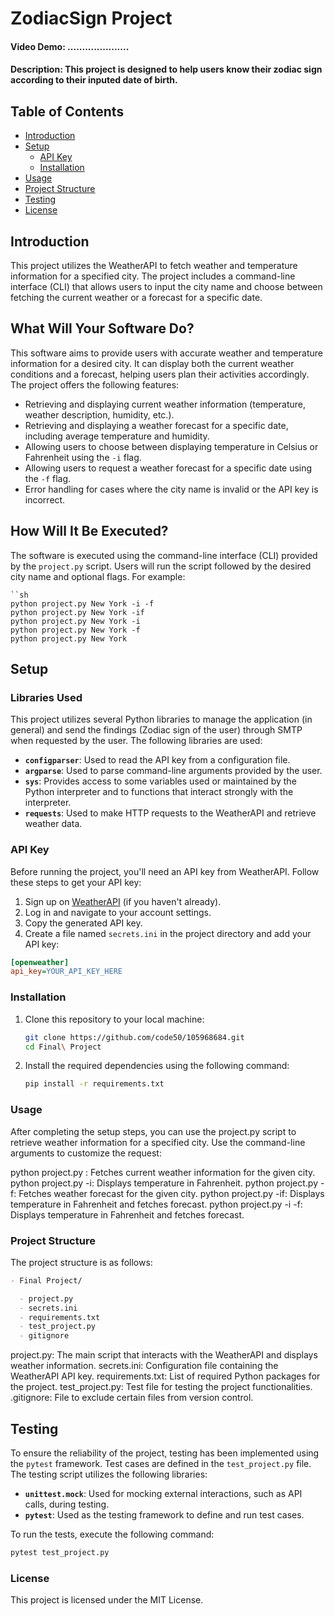 # ZodiacSign Project

#### Video Demo: .....................

#### Description: This project is designed to help users know their zodiac sign according to their inputed date of birth.

## Table of Contents

- [Introduction](#introduction)
- [Setup](#setup)
  - [API Key](#api-key)
  - [Installation](#installation)
- [Usage](#usage)
- [Project Structure](#project-structure)
- [Testing](#testing)
- [License](#license)

## Introduction

This project utilizes the WeatherAPI to fetch weather and temperature information for a specified city. The project includes a command-line interface (CLI) that allows users to input the city name and choose between fetching the current weather or a forecast for a specific date.

## What Will Your Software Do?

This software aims to provide users with accurate weather and temperature information for a desired city. It can display both the current weather conditions and a forecast, helping users plan their activities accordingly. The project offers the following features:

- Retrieving and displaying current weather information (temperature, weather description, humidity, etc.).
- Retrieving and displaying a weather forecast for a specific date, including average temperature and humidity.
- Allowing users to choose between displaying temperature in Celsius or Fahrenheit using the `-i` flag.
- Allowing users to request a weather forecast for a specific date using the `-f` flag.
- Error handling for cases where the city name is invalid or the API key is incorrect.

## How Will It Be Executed?

The software is executed using the command-line interface (CLI) provided by the `project.py` script. Users will run the script followed by the desired city name and optional flags. For example:

    ``sh
    python project.py New York -i -f
    python project.py New York -if
    python project.py New York -i
    python project.py New York -f
    python project.py New York

## Setup

### Libraries Used

This project utilizes several Python libraries to manage the application (in general) and send the findings (Zodiac sign of the user) through SMTP when requested by the user. 
The following libraries are used:

- **`configparser`**: Used to read the API key from a configuration file.
- **`argparse`**: Used to parse command-line arguments provided by the user.
- **`sys`**: Provides access to some variables used or maintained by the Python interpreter and to functions that interact strongly with the interpreter.
- **`requests`**: Used to make HTTP requests to the WeatherAPI and retrieve weather data.

### API Key

Before running the project, you'll need an API key from WeatherAPI. Follow these steps to get your API key:

1. Sign up on [WeatherAPI](https://www.weatherapi.com/signup.aspx) (if you haven't already).
2. Log in and navigate to your account settings.
3. Copy the generated API key.
4. Create a file named `secrets.ini` in the project directory and add your API key:

```ini
[openweather]
api_key=YOUR_API_KEY_HERE
```

### Installation

1. Clone this repository to your local machine:

   ```sh
   git clone https://github.com/code50/105968684.git
   cd Final\ Project
   ```

2. Install the required dependencies using the following command:

   ```bash
   pip install -r requirements.txt
   ```

### Usage

After completing the setup steps, you can use the project.py script to retrieve weather information for a specified city. Use the command-line arguments to customize the request:

python project.py <city>: Fetches current weather information for the given city.
python project.py <city> -i: Displays temperature in Fahrenheit.
python project.py <city> -f: Fetches weather forecast for the given city.
python project.py <city> -if: Displays temperature in Fahrenheit and fetches forecast.
python project.py <city> -i -f: Displays temperature in Fahrenheit and fetches forecast.

### Project Structure

The project structure is as follows:

```markdown
- Final Project/

  - project.py
  - secrets.ini
  - requirements.txt
  - test_project.py
  - gitignore
```

project.py: The main script that interacts with the WeatherAPI and displays weather information.
secrets.ini: Configuration file containing the WeatherAPI API key.
requirements.txt: List of required Python packages for the project.
test_project.py: Test file for testing the project functionalities.
.gitignore: File to exclude certain files from version control.

## Testing

To ensure the reliability of the project, testing has been implemented using the `pytest` framework. Test cases are defined in the `test_project.py` file. The testing script utilizes the following libraries:

- **`unittest.mock`**: Used for mocking external interactions, such as API calls, during testing.
- **`pytest`**: Used as the testing framework to define and run test cases.

To run the tests, execute the following command:

```bash
pytest test_project.py
```

### License

This project is licensed under the MIT License.
